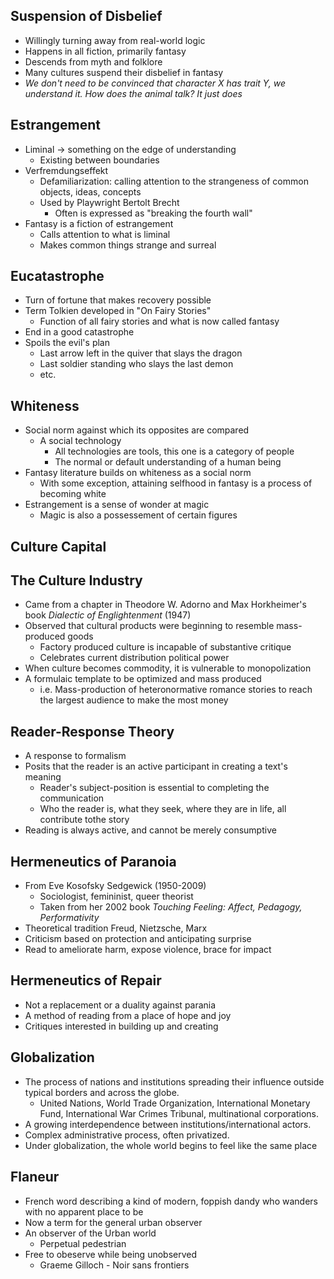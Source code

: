 ## Suspension of Disbelief

- Willingly turning away from real-world logic
- Happens in all fiction, primarily fantasy
- Descends from myth and folklore
- Many cultures suspend their disbelief in fantasy
- *We don't need to be convinced that character X has trait Y, we understand it. How does the animal talk? It just does*

## Estrangement

- Liminal -> something on the edge of understanding
    - Existing between boundaries
- Verfremdungseffekt
    - Defamiliarization: calling attention to the strangeness of common objects, ideas, concepts
    - Used by Playwright Bertolt Brecht
        - Often is expressed as "breaking the fourth wall"
- Fantasy is a fiction of estrangement
    - Calls attention to what is liminal
    - Makes common things strange and surreal

## Eucatastrophe 

- Turn of fortune that makes recovery possible
- Term Tolkien developed in "On Fairy Stories"
    - Function of all fairy stories and what is now called fantasy
- End in a good catastrophe
- Spoils the evil's plan
    - Last arrow left in the quiver that slays the dragon
    - Last soldier standing who slays the last demon
    - etc.

## Whiteness

- Social norm against which its opposites are compared
    - A social technology
        - All technologies are tools, this one is a category of people
        - The normal or default understanding of a human being
- Fantasy literature builds on whiteness as a social norm
    - With some exception, attaining selfhood in fantasy is a process of becoming white
- Estrangement is a sense of wonder at magic
    - Magic is also a possessement of certain figures

## Culture Capital


## The Culture Industry

- Came from a chapter in Theodore W. Adorno and Max Horkheimer's book *Dialectic of Englightenment* (1947)
- Observed that cultural products were beginning to resemble mass-produced goods
    - Factory produced culture is incapable of substantive critique
    - Celebrates current distribution political power
- When culture becomes commodity, it is vulnerable to monopolization
- A formulaic template to be optimized and mass produced
    - i.e. Mass-production of heteronormative romance stories to reach the largest audience to make the most money


## Reader-Response Theory

- A response to formalism
- Posits that the reader is an active participant in creating a text's meaning
    - Reader's subject-position is essential to completing the communication
    - Who the reader is, what they seek, where they are in life, all contribute tothe story
- Reading is always active, and cannot be merely consumptive


## Hermeneutics of Paranoia 

- From Eve Kosofsky Sedgewick (1950-2009)
    - Sociologist, femininist, queer theorist
    - Taken from her 2002 book *Touching Feeling: Affect, Pedagogy, Performativity*
- Theoretical tradition Freud, Nietzsche, Marx
- Criticism based on protection and anticipating surprise
- Read to ameliorate harm, expose violence, brace for impact


## Hermeneutics of Repair

- Not a replacement or a duality against parania
- A method of reading from a place of hope and joy
- Critiques interested in building up and creating

## Globalization

- The process of nations and institutions spreading their influence outside typical borders and across the globe.
    - United Nations, World Trade Organization, International Monetary Fund, International War Crimes Tribunal, multinational corporations.
- A growing interdependence between institutions/international actors.
- Complex administrative process, often privatized.
- Under globalization, the whole world begins to feel like the same place

## Flaneur

- French word describing a kind of modern, foppish dandy who wanders with no apparent place to be
- Now a term for the general urban observer
- An observer of the Urban world
    - Perpetual pedestrian
- Free to obeserve while being unobserved
    - Graeme Gilloch - Noir sans frontiers    